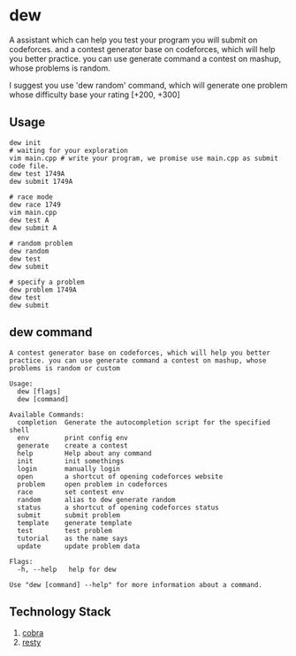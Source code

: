 # dew

A assistant which can help you test your program you will submit on codeforces. and a contest generator base on codeforces, which will help you better practice. you can use generate command a contest on mashup, whose problems is random.

I suggest you use 'dew random' command, which will generate one problem whose difficulty base your rating [+200, +300] 

## Usage
```shell
dew init
# waiting for your exploration
vim main.cpp # write your program, we promise use main.cpp as submit code file.
dew test 1749A
dew submit 1749A

# race mode
dew race 1749
vim main.cpp
dew test A
dew submit A

# random problem
dew random
dew test
dew submit

# specify a problem
dew problem 1749A
dew test
dew submit
```

## dew command
```shell
A contest generator base on codeforces, which will help you better practice. you can use generate command a contest on mashup, whose problems is random or custom

Usage:
  dew [flags]
  dew [command]

Available Commands:
  completion  Generate the autocompletion script for the specified shell
  env         print config env
  generate    create a contest
  help        Help about any command
  init        init somethings
  login       manually login
  open        a shortcut of opening codeforces website
  problem     open problem in codeforces
  race        set contest env
  random      alias to dew generate random
  status      a shortcut of opening codeforces status
  submit      submit problem
  template    generate template
  test        test problem
  tutorial    as the name says
  update      update problem data

Flags:
  -h, --help   help for dew

Use "dew [command] --help" for more information about a command.
```

## Technology Stack
1. [cobra](https://github.com/spf13/cobra)
2. [resty](https://github.com/go-resty/resty)